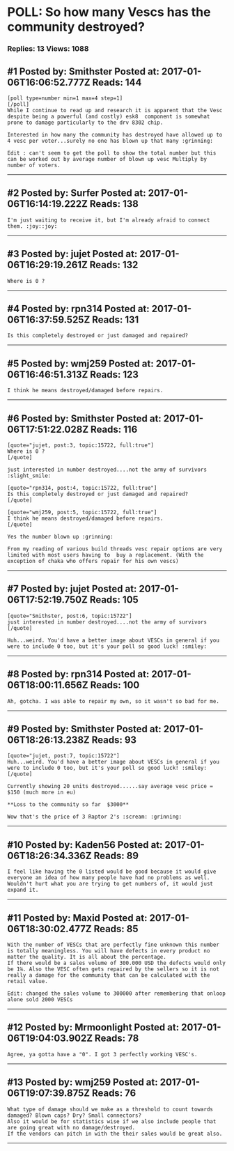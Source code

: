 # POLL: So how many Vescs has the community destroyed?

### Replies: 13 Views: 1088

## \#1 Posted by: Smithster Posted at: 2017-01-06T16:06:52.777Z Reads: 144

```
[poll type=number min=1 max=4 step=1]
[/poll]
While I continue to read up and research it is apparent that the Vesc despite being a powerful (and costly) esk8  component is somewhat prone to damage particularly to the drv 8302 chip. 

Interested in how many the community has destroyed have allowed up to 4 vesc per voter...surely no one has blown up that many :grinning:

Edit : can't seem to get the poll to show the total number but this can be worked out by average number of blown up vesc Multiply by number of voters.
```

---
## \#2 Posted by: Surfer Posted at: 2017-01-06T16:14:19.222Z Reads: 138

```
I'm just waiting to receive it, but I'm already afraid to connect them. :joy::joy:
```

---
## \#3 Posted by: jujet Posted at: 2017-01-06T16:29:19.261Z Reads: 132

```
Where is 0 ?
```

---
## \#4 Posted by: rpn314 Posted at: 2017-01-06T16:37:59.525Z Reads: 131

```
Is this completely destroyed or just damaged and repaired?
```

---
## \#5 Posted by: wmj259 Posted at: 2017-01-06T16:46:51.313Z Reads: 123

```
I think he means destroyed/damaged before repairs.
```

---
## \#6 Posted by: Smithster Posted at: 2017-01-06T17:51:22.028Z Reads: 116

```
[quote="jujet, post:3, topic:15722, full:true"]
Where is 0 ?
[/quote]

just interested in number destroyed....not the army of survivors :slight_smile:

[quote="rpn314, post:4, topic:15722, full:true"]
Is this completely destroyed or just damaged and repaired?
[/quote]

[quote="wmj259, post:5, topic:15722, full:true"]
I think he means destroyed/damaged before repairs.
[/quote]

Yes the number blown up :grinning:

From my reading of various build threads vesc repair options are very limited with most users having to  buy a replacement. (With the exception of chaka who offers repair for his own vescs)
```

---
## \#7 Posted by: jujet Posted at: 2017-01-06T17:52:19.750Z Reads: 105

```
[quote="Smithster, post:6, topic:15722"]
just interested in number destroyed....not the army of survivors
[/quote]

Huh...weird. You'd have a better image about VESCs in general if you were to include 0 too, but it's your poll so good luck! :smiley:
```

---
## \#8 Posted by: rpn314 Posted at: 2017-01-06T18:00:11.656Z Reads: 100

```
Ah, gotcha. I was able to repair my own, so it wasn't so bad for me.
```

---
## \#9 Posted by: Smithster Posted at: 2017-01-06T18:26:13.238Z Reads: 93

```
[quote="jujet, post:7, topic:15722"]
Huh...weird. You'd have a better image about VESCs in general if you were to include 0 too, but it's your poll so good luck! :smiley:
[/quote]

Currently showing 20 units destroyed......say average vesc price = $150 (much more in eu)

**Loss to the community so far  $3000**

Wow that's the price of 3 Raptor 2's :scream: :grinning:
```

---
## \#10 Posted by: Kaden56 Posted at: 2017-01-06T18:26:34.336Z Reads: 89

```
I feel like having the 0 listed would be good because it would give everyone an idea of how many people have had no problems as well. Wouldn't hurt what you are trying to get numbers of, it would just expand it.
```

---
## \#11 Posted by: Maxid Posted at: 2017-01-06T18:30:02.477Z Reads: 85

```
With the number of VESCs that are perfectly fine unknown this number is totally meaningless. You will have defects in every product no matter the quality. It is all about the percentage.
If there would be a sales volume of 300.000 USD the defects would only be 1℅. Also the VESC often gets repaired by the sellers so it is not really a damage for the community that can be calculated with the retail value.

Edit: changed the sales volume to 300000 after remembering that onloop alone sold 2000 VESCs
```

---
## \#12 Posted by: Mrmoonlight Posted at: 2017-01-06T19:04:03.902Z Reads: 78

```
Agree, ya gotta have a "0". I got 3 perfectly working VESC's.
```

---
## \#13 Posted by: wmj259 Posted at: 2017-01-06T19:07:39.875Z Reads: 76

```
What type of damage should we make as a threshold to count towards damaged? Blown caps? Dry? Small connectors? 
Also it would be for statistics wise if we also include people that are going great with no damage/destroyed. 
If the vendors can pitch in with the their sales would be great also.
```

---
